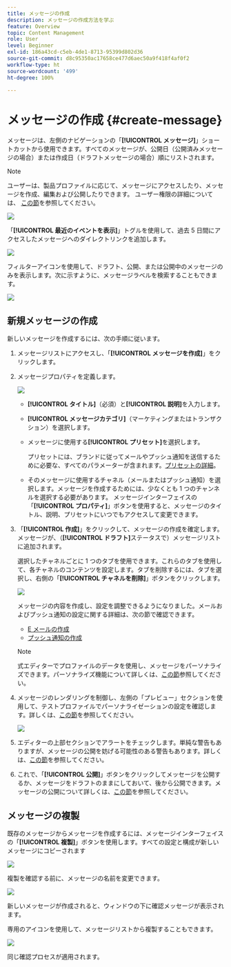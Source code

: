 ```yaml
---
title: メッセージの作成
description: メッセージの作成方法を学ぶ
feature: Overview
topic: Content Management
role: User
level: Beginner
exl-id: 186a43cd-c5eb-4de1-8713-95399d802d36
source-git-commit: d8c95350ac17658ce477d6aec50a9f418f4af0f2
workflow-type: ht
source-wordcount: '499'
ht-degree: 100%

---
```


# メッセージの作成 {#create-message}

メッセージは、左側のナビゲーションの「**[!UICONTROL メッセージ]**」ショートカットから使用できます。すべてのメッセージが、公開日（公開済みメッセージの場合）または作成日（ドラフトメッセージの場合）順にリストされます。

>[!NOTE]
>
>ユーザーは、製品プロファイルに応じて、メッセージにアクセスしたり、メッセージを作成、編集および公開したりできます。 ユーザー権限の詳細については、 [この節](administration/permissions.md)を参照してください。

![](assets/messages-list.png)

「**[!UICONTROL 最近のイベントを表示]**」トグルを使用して、過去 5 日間にアクセスしたメッセージへのダイレクトリンクを追加します。

![](assets/show-recent-messages.png)

フィルターアイコンを使用して、ドラフト、公開、または公開中のメッセージのみを表示します。次に示すように、メッセージラベルを検索することもできます。

![](assets/filter-messages.png)

## 新規メッセージの作成

新しいメッセージを作成するには、次の手順に従います。

1. メッセージリストにアクセスし、「**[!UICONTROL メッセージを作成]**」をクリックします。

1. メッセージプロパティを定義します。

   ![](assets/create-message-properties.png)

   * **[!UICONTROL タイトル]**（必須）と&#x200B;**[!UICONTROL 説明]**&#x200B;を入力します。

   * **[!UICONTROL メッセージカテゴリ]**（マーケティングまたはトランザクション）を選択します。

   * メッセージに使用する&#x200B;**[!UICONTROL プリセット]**&#x200B;を選択します。

      プリセットには、ブランドに従ってメールやプッシュ通知を送信するために必要な、すべてのパラメーターが含まれます。[プリセットの詳細](configuration/message-presets.md)。

   * そのメッセージに使用するチャネル（メールまたはプッシュ通知）を選択します。メッセージを作成するためには、少なくとも 1 つのチャンネルを選択する必要があります。
   メッセージインターフェイスの「**[!UICONTROL プロパティ]**」ボタンを使用すると、メッセージのタイトル、説明、プリセットにいつでもアクセスして変更できます。

1. 「**[!UICONTROL 作成]**」をクリックして、メッセージの作成を確定します。メッセージが、（**[!UICONTROL ドラフト]**&#x200B;ステータスで）メッセージリストに追加されます。

   選択したチャネルごとに 1 つのタブを使用できます。これらのタブを使用して、各チャネルのコンテンツを設定します。タブを削除するには、タブを選択し、右側の「**[!UICONTROL チャネルを削除]**」ボタンをクリックします。

   ![](assets/create-messages-content.png)

   メッセージの内容を作成し、設定を調整できるようになりました。メールおよびプッシュ通知の設定に関する詳細は、次の節で確認できます。

   * [E メールの作成](create-email.md)
   * [プッシュ通知の作成](create-push.md)

   >[!NOTE]
   >   
   >式エディターでプロファイルのデータを使用し、メッセージをパーソナライズできます。パーソナライズ機能について詳しくは、[この節](personalization/personalize.md)参照してください。


1. メッセージのレンダリングを制御し、左側の「プレビュー」セクションを使用して、テストプロファイルでパーソナライゼーションの設定を確認します。詳しくは、[この節](preview.md)を参照してください。

   ![](assets/messages-simple-preview.png)

1. エディターの上部セクションでアラートをチェックします。単純な警告もありますが、メッセージの公開を妨げる可能性のある警告もあります。詳しくは、[この節](alerts.md)を参照してください。

1. これで、「**[!UICONTROL 公開]**」ボタンをクリックしてメッセージを公開するか、メッセージをドラフトのままにしておいて、後から公開できます。メッセージの公開について詳しくは、[この節](publish-manage-message.md)を参照してください。

## メッセージの複製

既存のメッセージからメッセージを作成するには、メッセージインターフェイスの「**[!UICONTROL 複製]**」ボタンを使用します。すべての設定と構成が新しいメッセージにコピーされます

![](assets/message-duplicate.png)

複製を確認する前に、メッセージの名前を変更できます。

![](assets/message-duplicate-confirm.png)

新しいメッセージが作成されると、ウィンドウの下に確認メッセージが表示されます。

専用のアイコンを使用して、メッセージリストから複製することもできます。

![](assets/message-duplicate-from-list.png)

同じ確認プロセスが適用されます。

